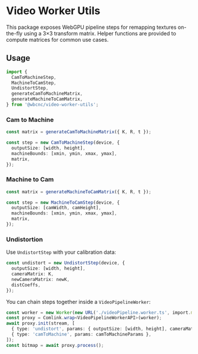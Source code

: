 # Video Worker Utils

This package exposes WebGPU pipeline steps for remapping textures on-the-fly using a 3×3 transform matrix. Helper functions are provided to compute matrices for common use cases.

## Usage

```ts
import {
  CamToMachineStep,
  MachineToCamStep,
  UndistortStep,
  generateCamToMachineMatrix,
  generateMachineToCamMatrix,
} from '@wbcnc/video-worker-utils';
```

### Cam to Machine

```ts
const matrix = generateCamToMachineMatrix({ K, R, t });

const step = new CamToMachineStep(device, {
  outputSize: [width, height],
  machineBounds: [xmin, ymin, xmax, ymax],
  matrix,
});
```

### Machine to Cam

```ts
const matrix = generateMachineToCamMatrix({ K, R, t });

const step = new MachineToCamStep(device, {
  outputSize: [camWidth, camHeight],
  machineBounds: [xmin, ymin, xmax, ymax],
  matrix,
});
```

### Undistortion

Use `UndistortStep` with your calibration data:

```ts
const undistort = new UndistortStep(device, {
  outputSize: [width, height],
  cameraMatrix: K,
  newCameraMatrix: newK,
  distCoeffs,
});
```

You can chain steps together inside a `VideoPipelineWorker`:

```ts
const worker = new Worker(new URL('./videoPipeline.worker.ts', import.meta.url), { type: 'module' });
const proxy = Comlink.wrap<VideoPipelineWorkerAPI>(worker);
await proxy.init(stream, [
  { type: 'undistort', params: { outputSize: [width, height], cameraMatrix: K, newCameraMatrix: newK, distCoeffs } },
  { type: 'camToMachine', params: camToMachineParams },
]);
const bitmap = await proxy.process();
```
